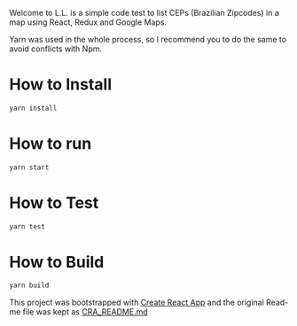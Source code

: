 Welcome to L.L. is a simple code test to list CEPs (Brazilian Zipcodes) in a map using React, Redux and Google Maps.

Yarn was used in the whole process, so I recommend you to do the same to avoid conflicts with Npm. 

# How to Install
```bash
yarn install
```


# How to run
```bash
yarn start
```

# How to Test
```bash
yarn test
```

# How to Build
```bash
yarn build
```

This project was bootstrapped with [Create React App](https://github.com/facebookincubator/create-react-app) and the original Read-me file was kept as [CRA_README.md](CRA_README.md)
